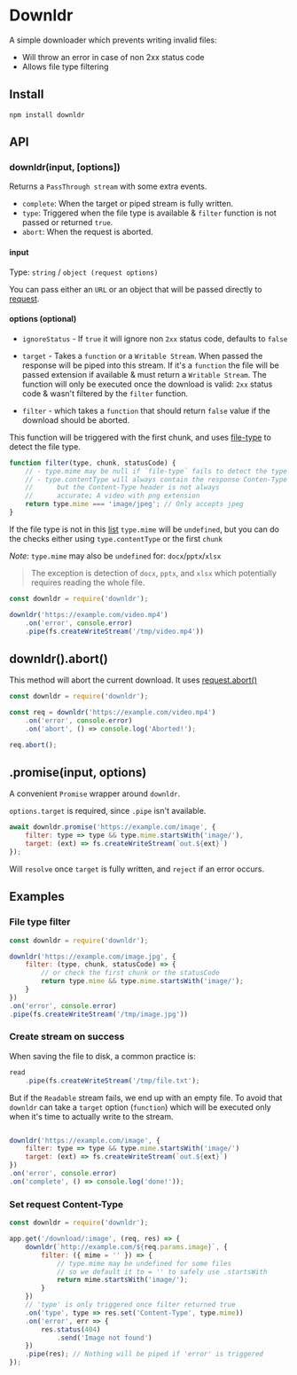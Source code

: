 
# Downldr

A simple downloader which prevents writing invalid files:

 - Will throw an error in case of non 2xx status code
 - Allows file type filtering

## Install

```
npm install downldr
```

## API

### downldr(input, [options])

Returns a `PassThrough stream` with some extra events.

 - `complete`: When the target or piped stream is fully written.
 - `type`: Triggered when the file type is available & `filter` function is not passed or returned `true`.
 - `abort`: When the request is aborted.

#### input

Type: `string` / `object (request options)`

You can pass either an `URL` or an object that will be passed directly to [request](https://www.npmjs.com/package/request).

#### options (optional)
- `ignoreStatus` - If `true` it will ignore non `2xx` status code, defaults to `false`
- `target` - Takes a `function` or a `Writable Stream`. When passed the response will be piped into this stream. If it's a `function` the file will be passed extension if available & must return a `Writable Stream`. The function will only be executed once the download is valid: `2xx` status code & wasn't filtered by the `filter` function.

 - `filter` - which takes a `function` that should return `false` value if the download should be aborted.

This function will be triggered with the first chunk, and uses [file-type](https://www.npmjs.com/package/file-type) to detect the file type.

```javascript
function filter(type, chunk, statusCode) {
    // - type.mime may be null if `file-type` fails to detect the type
    // - type.contentType will always contain the response Conten-Type header
    // 		but the Content-Type header is not always 
    // 		accurate; A video with png extension
	return type.mime === 'image/jpeg'; // Only accepts jpeg
}
```
If the file type is not in this [list](https://www.npmjs.com/package/file-type#supported-file-types) `type.mime` will be `undefined`, but you can do the checks either using `type.contentType` or the first `chunk`

*Note*: `type.mime` may also be `undefined` for: `docx`/`pptx`/`xlsx`

> The exception is detection of `docx`, `pptx`, and `xlsx` which potentially requires reading the whole file.

```javascript
const downldr = require('downldr');

downldr('https://example.com/video.mp4')
	.on('error', console.error)
	.pipe(fs.createWriteStream('/tmp/video.mp4'))
```

## downldr().abort()

This method will abort the current download. It uses [request.abort()](https://nodejs.org/api/http.html#http_request_abort)

```javascript
const downldr = require('downldr');

const req = downldr('https://example.com/video.mp4')
	.on('error', console.error)
	.on('abort', () => console.log('Aborted!');

req.abort();
```

## .promise(input, options)

A convenient `Promise` wrapper around `downldr`.

`options.target` is required, since `.pipe` isn't available.

```javascript
await downldr.promise('https://example.com/image', {
	filter: type => type && type.mime.startsWith('image/'),
	target: (ext) => fs.createWriteStream(`out.${ext}`)
});
```

Will `resolve` once `target` is fully written, and `reject` if an error occurs.



## Examples

### File type filter
```javascript
const downldr = require('downldr');

downldr('https://example.com/image.jpg', {
	filter: (type, chunk, statusCode) => {
		// or check the first chunk or the statusCode
		return type.mime && type.mime.startsWith('image/');			
	}
})
.on('error', console.error)
.pipe(fs.createWriteStream('/tmp/image.jpg'))
```

### Create stream on success

When saving the file to disk, a common practice is:

```javascript
read
	.pipe(fs.createWriteStream('/tmp/file.txt');
```

But if the `Readable` stream fails, we end up with an empty file. To avoid that `downldr` can take a `target` option (`function`) which will be executed only when it's time to actually write to the stream.

```javascript

downldr('https://example.com/image', {
	filter: type => type && type.mime.startsWith('image/')
	target: (ext) => fs.createWriteStream(`out.${ext}`)
})
.on('error', console.error)
.on('complete', () => console.log('done!'));
```

### Set request Content-Type
```javascript
const downldr = require('downldr');

app.get('/download/:image', (req, res) => {
	downldr(`http://example.com/${req.params.image}`, {
		filter: ({ mime = '' }) => {
		    // type.mime may be undefined for some files
		    // so we default it to = '' to safely use .startsWith
			return mime.startsWith('image/');			
		}
	})
	// 'type' is only triggered once filter returned true
	.on('type', type => res.set('Content-Type', type.mime))
	.on('error', err => {
		res.status(404)
			.send('Image not found')
	})
	.pipe(res); // Nothing will be piped if 'error' is triggered
});
```